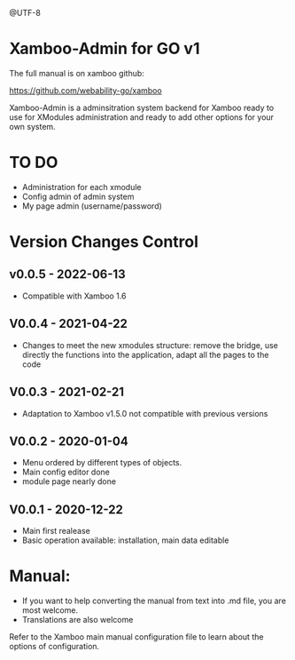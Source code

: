 @UTF-8

Xamboo-Admin for GO v1
=============================

The full manual is on xamboo github:

https://github.com/webability-go/xamboo


Xamboo-Admin is a adminsitration system backend for Xamboo ready to use for XModules administration
 and ready to add other options for your own system.


TO DO
=======================

- Administration for each xmodule
- Config admin of admin system
- My page admin (username/password)


Version Changes Control
=======================

v0.0.5 - 2022-06-13
-----------------------
- Compatible with Xamboo 1.6

V0.0.4 - 2021-04-22
-----------------------
- Changes to meet the new xmodules structure: remove the bridge, use directly the functions into the application, adapt all the pages to the code

V0.0.3 - 2021-02-21
-----------------------
- Adaptation to Xamboo v1.5.0 not compatible with previous versions

V0.0.2 - 2020-01-04
-----------------------
- Menu ordered by different types of objects.
- Main config editor done
- module page nearly done

V0.0.1 - 2020-12-22
-----------------------
- Main first realease
- Basic operation available: installation, main data editable


Manual:
=======================

- If you want to help converting the manual from text into .md file, you are most welcome.
- Translations are also welcome

Refer to the Xamboo main manual configuration file to learn about the options of configuration.
